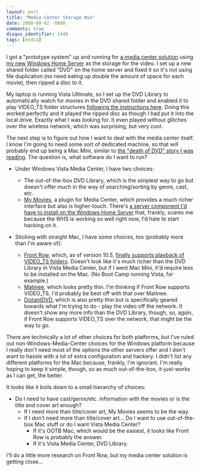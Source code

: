 ```yaml
---
layout: post
title: "Media Center Storage Win"
date: 2008-09-02 -0800
comments: true
disqus_identifier: 1440
tags: [media]
---
```

I got a "prototype system" up and running for [a media center
solution](/archive/2008/08/21/more-media-server-options.aspx) using [my
new Windows Home
Server](/archive/2008/08/25/windows-home-server-first-impressions.aspx)
as the storage for the video. I set up a new shared folder called "DVD"
on the home server and fixed it so it's not using file duplication (no
need eating up double the amount of space for each movie), then ripped a
disc to it.

My laptop is running Vista Ultimate, so I set up the DVD Library to
automatically watch for movies in the DVD shared folder and enabled it
to play VIDEO_TS folder structures [following the instructions
here](http://apcmag.com/how_to_play_ripped_dvds_on_vista_media_center.htm).
Doing this worked perfectly and it played the ripped disc as though I
had put it into the local drive. Exactly what I was looking for. It even
played without glitches over the wireless network, which was surprising,
but very cool.

The next step is to figure out how I want to deal with the media center
itself. I know I'm going to need some sort of dedicated machine, so that
will probably end up being a Mac Mini, similar to [the "death of DVD"
story I was
reading](http://angryhacker.com/blog/archive/2007/08/20/the-death-of-dvd.aspx).
The question is, what software do I want to run?

- Under Windows Vista Media Center, I have two choices:
  - The out-of-the-box DVD Library, which is the simplest way to go
        but doesn't offer much in the way of searching/sorting by genre,
        cast, etc.
  - [My Movies](http://www.mymovies.name), a plugin for Media
        Center, which provides a much richer interface but also is
        higher-touch. There's [a server component I'd have to install on
        the Windows Home
        Server](http://wiki.mymovies.dk/Installation%20In%20a%20Windows%20Home%20Server%20Environment.ashx)
        that, frankly, scares me because the WHS is working so well
        right now, I'd hate to start hacking on it.

- Sticking with straight Mac, I have some choices, too (probably more
    than I'm aware of):
  - [Front Row](http://en.wikipedia.org/wiki/Front_Row), which, as
        of version 10.5, [finally supports playback of VIDEO_TS
        folders](http://www.macosxhints.com/article.php?story=20071029182617245).
        Doesn't look like it's much richer than the DVD Library in Vista
        Media Center, but if I went Mac Mini, it'd require less to be
        installed on the Mac. (No Boot Camp running Vista, for example.)
  - [Matinee](http://matinee.dizandat.com/), which looks pretty
        thin. I'm thinking if Front Row supports VIDEO_TS, I'd probably
        be best off with that over Matinee.
  - [DistantDVD](http://www.distantdvd.com/), which is also pretty
        thin but is specifically geared towards what I'm trying to do -
        play the video off the network. It doesn't show any more info
        than the DVD Library, though, so, again, if Front Row supports
        VIDEO_TS over the network, that might be the way to go.

There are technically a lot of other choices for both platforms, but
I've ruled out non-Windows-Media-Center choices for the Windows platform
because I really don't need most of the options the other servers offer
and I don't want to hassle with a lot of extra configuration and
hackery. I didn't list any different platforms for the Mac because,
frankly, I'm ignorant. I'm really hoping to keep it simple, though, so
as much out-of-the-box, it-just-works as I can get, the better.

It looks like it boils down to a small hierarchy of choices:

- Do I need to have cast/genre/etc. information with the movies or is
    the title and cover art enough?
  - If I need more than title/cover art, My Movies seems to be the
        way.
  - If I don't need more than title/cover art... Do I want to use
        out-of-the-box Mac stuff or do I want Vista Media Center?
    - If it's OOTB Mac, which would be the easiest, it looks like
            Front Row is probably the answer.
    - If it's Vista Media Center, DVD Library.

I'll do a little more research on Front Row, but my media center
solution is getting close...
